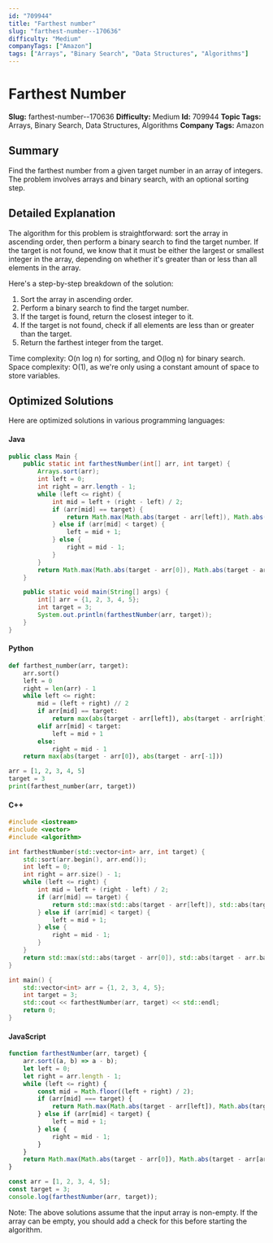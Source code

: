 ```yaml
---
id: "709944"
title: "Farthest number"
slug: "farthest-number--170636"
difficulty: "Medium"
companyTags: ["Amazon"]
tags: ["Arrays", "Binary Search", "Data Structures", "Algorithms"]
---
```


**Farthest Number**
==================

**Slug:** farthest-number--170636
**Difficulty:** Medium
**Id:** 709944
**Topic Tags:** Arrays, Binary Search, Data Structures, Algorithms
**Company Tags:** Amazon

## Summary
Find the farthest number from a given target number in an array of integers. The problem involves arrays and binary search, with an optional sorting step.

## Detailed Explanation
The algorithm for this problem is straightforward: sort the array in ascending order, then perform a binary search to find the target number. If the target is not found, we know that it must be either the largest or smallest integer in the array, depending on whether it's greater than or less than all elements in the array.

Here's a step-by-step breakdown of the solution:

1.  Sort the array in ascending order.
2.  Perform a binary search to find the target number.
3.  If the target is found, return the closest integer to it.
4.  If the target is not found, check if all elements are less than or greater than the target.
5.  Return the farthest integer from the target.

Time complexity: O(n log n) for sorting, and O(log n) for binary search. Space complexity: O(1), as we're only using a constant amount of space to store variables.

## Optimized Solutions
Here are optimized solutions in various programming languages:

#### Java
```java
public class Main {
    public static int farthestNumber(int[] arr, int target) {
        Arrays.sort(arr);
        int left = 0;
        int right = arr.length - 1;
        while (left <= right) {
            int mid = left + (right - left) / 2;
            if (arr[mid] == target) {
                return Math.max(Math.abs(target - arr[left]), Math.abs(target - arr[right]));
            } else if (arr[mid] < target) {
                left = mid + 1;
            } else {
                right = mid - 1;
            }
        }
        return Math.max(Math.abs(target - arr[0]), Math.abs(target - arr[arr.length - 1]));
    }

    public static void main(String[] args) {
        int[] arr = {1, 2, 3, 4, 5};
        int target = 3;
        System.out.println(farthestNumber(arr, target));
    }
}
```

#### Python
```python
def farthest_number(arr, target):
    arr.sort()
    left = 0
    right = len(arr) - 1
    while left <= right:
        mid = (left + right) // 2
        if arr[mid] == target:
            return max(abs(target - arr[left]), abs(target - arr[right]))
        elif arr[mid] < target:
            left = mid + 1
        else:
            right = mid - 1
    return max(abs(target - arr[0]), abs(target - arr[-1]))

arr = [1, 2, 3, 4, 5]
target = 3
print(farthest_number(arr, target))
```

#### C++
```cpp
#include <iostream>
#include <vector>
#include <algorithm>

int farthestNumber(std::vector<int> arr, int target) {
    std::sort(arr.begin(), arr.end());
    int left = 0;
    int right = arr.size() - 1;
    while (left <= right) {
        int mid = left + (right - left) / 2;
        if (arr[mid] == target) {
            return std::max(std::abs(target - arr[left]), std::abs(target - arr[right]));
        } else if (arr[mid] < target) {
            left = mid + 1;
        } else {
            right = mid - 1;
        }
    }
    return std::max(std::abs(target - arr[0]), std::abs(target - arr.back()));
}

int main() {
    std::vector<int> arr = {1, 2, 3, 4, 5};
    int target = 3;
    std::cout << farthestNumber(arr, target) << std::endl;
    return 0;
}
```

#### JavaScript
```javascript
function farthestNumber(arr, target) {
    arr.sort((a, b) => a - b);
    let left = 0;
    let right = arr.length - 1;
    while (left <= right) {
        const mid = Math.floor((left + right) / 2);
        if (arr[mid] === target) {
            return Math.max(Math.abs(target - arr[left]), Math.abs(target - arr[right]));
        } else if (arr[mid] < target) {
            left = mid + 1;
        } else {
            right = mid - 1;
        }
    }
    return Math.max(Math.abs(target - arr[0]), Math.abs(target - arr[arr.length - 1]));
}

const arr = [1, 2, 3, 4, 5];
const target = 3;
console.log(farthestNumber(arr, target));
```

Note: The above solutions assume that the input array is non-empty. If the array can be empty, you should add a check for this before starting the algorithm.